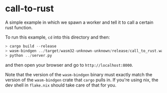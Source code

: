 # call-to-rust

A simple example in which we spawn a worker and tell it to call a certain rust function.

To run this example, `cd` into this directory and then:
```rust
> cargo build --release
> wasm-bindgen ../target/wasm32-unknown-unknown/release/call_to_rust.wasm --target=no-modules --out-dir=pkg
> python ../server.py
```
and then open your browser and go to `http://localhost:8000`.

Note that the version of the `wasm-bindgen` binary must exactly match the version of the `wasm-bindgen` crate
that `cargo` pulls in. If you're using nix, the dev shell in `flake.nix` should take care of that for you.
